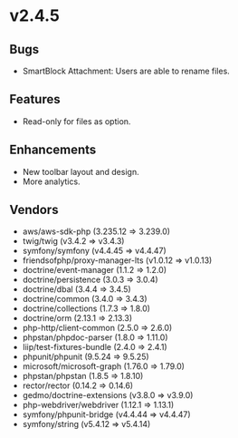 # v2.4.5

## Bugs

- SmartBlock Attachment: Users are able to rename files.

## Features

- Read-only for files as option.

## Enhancements

- New toolbar layout and design.
- More analytics. 

## Vendors

- aws/aws-sdk-php (3.235.12 => 3.239.0)
- twig/twig (v3.4.2 => v3.4.3)
- symfony/symfony (v4.4.45 => v4.4.47)
- friendsofphp/proxy-manager-lts (v1.0.12 => v1.0.13)
- doctrine/event-manager (1.1.2 => 1.2.0)
- doctrine/persistence (3.0.3 => 3.0.4)
- doctrine/dbal (3.4.4 => 3.4.5)
- doctrine/common (3.4.0 => 3.4.3)
- doctrine/collections (1.7.3 => 1.8.0)
- doctrine/orm (2.13.1 => 2.13.3)
- php-http/client-common (2.5.0 => 2.6.0)
- phpstan/phpdoc-parser (1.8.0 => 1.11.0)
- liip/test-fixtures-bundle (2.4.0 => 2.4.1)
- phpunit/phpunit (9.5.24 => 9.5.25)
- microsoft/microsoft-graph (1.76.0 => 1.79.0)
- phpstan/phpstan (1.8.5 => 1.8.10)
- rector/rector (0.14.2 => 0.14.6)
- gedmo/doctrine-extensions (v3.8.0 => v3.9.0)
- php-webdriver/webdriver (1.12.1 => 1.13.1)
- symfony/phpunit-bridge (v4.4.44 => v4.4.47)
- symfony/string (v5.4.12 => v5.4.14)
